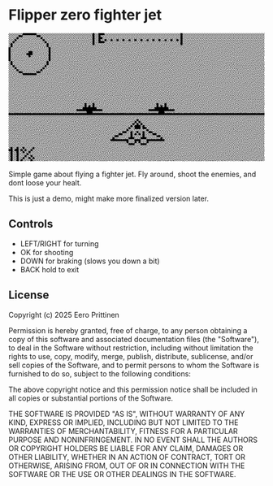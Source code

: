 # Flipper zero fighter jet

![](./screenshots/gameplay.png)

Simple game about flying a fighter jet. Fly around, shoot the enemies, and dont loose your healt.

This is just a demo, might make more finalized version later.

## Controls
* LEFT/RIGHT for turning
* OK for shooting
* DOWN for braking (slows you down a bit)
* BACK hold to exit

## License
Copyright (c) 2025 Eero Prittinen

Permission is hereby granted, free of charge, to any person obtaining a copy of this software and associated documentation files (the "Software"), to deal in the Software without restriction, including without limitation the rights to use, copy, modify, merge, publish, distribute, sublicense, and/or sell copies of the Software, and to permit persons to whom the Software is furnished to do so, subject to the following conditions:

The above copyright notice and this permission notice shall be included in all copies or substantial portions of the Software.

THE SOFTWARE IS PROVIDED "AS IS", WITHOUT WARRANTY OF ANY KIND, EXPRESS OR IMPLIED, INCLUDING BUT NOT LIMITED TO THE WARRANTIES OF
MERCHANTABILITY, FITNESS FOR A PARTICULAR PURPOSE AND NONINFRINGEMENT. IN NO EVENT SHALL THE AUTHORS OR COPYRIGHT HOLDERS BE
LIABLE FOR ANY CLAIM, DAMAGES OR OTHER LIABILITY, WHETHER IN AN ACTION OF CONTRACT, TORT OR OTHERWISE, ARISING FROM, OUT OF OR IN
CONNECTION WITH THE SOFTWARE OR THE USE OR OTHER DEALINGS IN THE SOFTWARE.
